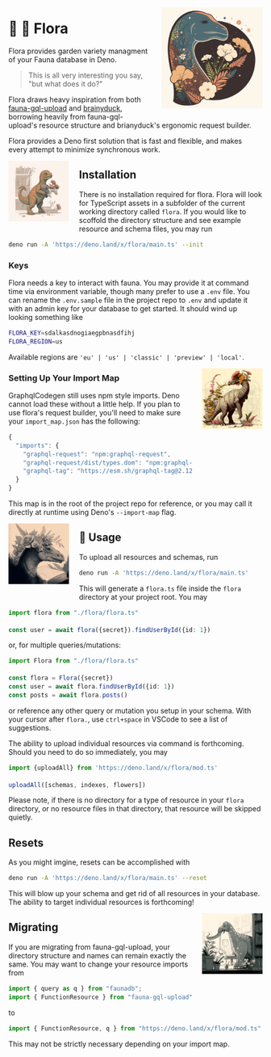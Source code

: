 <img
  src=".images/95857A84-BD02-40BE-9CD4-DA4370A192E4.webp"
  alt="A Floral Brontosaurus"
    width="200" align="right"
  style="display: inline-block; margin: 0 auto; max-width: 300px;  float: right;
 padding: 0 0 20px 20px ;">

# 🌿 🦕 Flora

Flora provides garden variety managment of your Fauna database in Deno.

> This is all very interesting you say, "but what does it do?"

Flora draws heavy inspiration from both
[fauna-gql-upload](https://github.com/Plazide/fauna-gql-upload) and
[brainyduck](https://github.com/zvictor/brainyduck), borrowing heavily from fauna-gql-upload's resource structure and brianyduck's ergonomic request builder. 

Flora provides a Deno first solution that is fast and flexible, and makes every attempt to minimize synchronous work.

<img
  src=".images/8B2A7582-F666-4ECE-BBD7-2848E0C9E47E.webp"
  alt="A Floral Dinosaur with Books"
    width="120" align="left"
  style="display: inline-block; margin: 0 auto; max-width: 300px;  float: left;
 padding: 0   20px 20px 0;">


## Installation

There is no installation required for flora. Flora will look for TypeScript assets in a subfolder of the current working directory called `flora`. If you would like to scoffold the directory structure and see example resource and schema files, you may run

```bash
deno run -A 'https://deno.land/x/flora/main.ts' --init
```

### Keys

Flora needs a key to interact with fauna. You may provide it at command time via environment variable, though many prefer to use a `.env` file. You can rename the `.env.sample` file in the project repo to `.env` and update it with an admin key for your database to get started. It should wind up looking something like

```bash
FLORA_KEY=sdalkasdnogiaegpbnasdfihj
FLORA_REGION=us
```

Available regions are `'eu' | 'us' | 'classic' | 'preview' | 'local'`.


<img
  src=".images/A878DAC2-F2EA-4770-9945-9916C58587CA.webp"
  alt="A Floral Dinosaur with Books"
    width="120" align="right"
  style="display: inline-block; margin: 0 auto; max-width: 300px;  float: right;
 padding: 0 0 20px 20px ;">


### Setting Up Your Import Map

GraphqlCodegen still uses npm style imports. Deno cannot load these without a little help. If you plan to use flora's request builder, you'll need to make sure your `import_map.json` has the following:

```ts
{
  "imports": {
    "graphql-request": "npm:graphql-request",
    "graphql-request/dist/types.dom": "npm:graphql-request/dist/types.dom",
    "graphql-tag": "https://esm.sh/graphql-tag@2.12.6"
  }
}
```

This map is in the root of the project repo for reference, or you may call it directly at runtime using Deno's `--import-map` flag.

<img
  src=".images/F1B4F507-86D9-4AE7-8E72-CFCBD334A4EF.webp"
  alt="A Floral Dinosaur with Books"
    width="120" align="left"
  style="display: inline-block; margin: 0 auto; max-width: 300px;  float: left;
 padding: 0   20px 20px 0;">


## 📖 Usage



To upload all resources and schemas, run 

```bash
deno run -A 'https://deno.land/x/flora/main.ts'
```

This will generate a `flora.ts` file inside the `flora` directory at your project root. You may 

```ts
import flora from "./flora/flora.ts"

const user = await flora({secret}).findUserById({id: 1})
```

or, for multiple queries/mutations: 

```ts
import Flora from "./flora/flora.ts"

const flora = Flora({secret})
const user = await flora.findUserById({id: 1})
const posts = await flora.posts()
```


or reference any other query or mutation you setup in your schema. With your cursor after `flora.`, use `ctrl+space` in VSCode to see a list of suggestions.

The ability to upload individual resources via command is forthcoming. Should you need to do so immediately, you may 

```ts
import {uploadAll} from 'https://deno.land/x/flora/mod.ts'

uploadAll([schemas, indexes, flowers]) 
```

Please note, if there is no directory for a type of resource in your `flora` directory, or no resource files in that directory, that resource will be skipped quietly.


## Resets

As you might imgine, resets can be accomplished with 

```bash
deno run -A 'https://deno.land/x/flora/main.ts' --reset
```

This will blow up your schema and get rid of all resources in your database. The ability to target individual resources is forthcoming! 

<img
  src=".images/7BF78088-D7E4-44B3-80B8-CA8B63A3A552.webp"
  alt="A Floral Dinosaur with Books"
  width="120" align="right"
  style="display: inline-block; margin: 0 auto; max-width: 300px;  float: right; padding: 0 0 20px 20px ;">

## Migrating

If you are migrating from fauna-gql-upload, your directory structure and names can remain exactly the same. You may want to change your resource imports from 

```ts
import { query as q } from "faunadb";
import { FunctionResource } from "fauna-gql-upload";
```

to 

```ts
import { FunctionResource, q } from "https://deno.land/x/flora/mod.ts"
```

This may not be strictly necessary depending on your import map.





